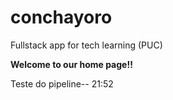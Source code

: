 # conchayoro
Fullstack app for tech learning (PUC)

**Welcome to our home page!!**

Teste do pipeline-- 21:52


